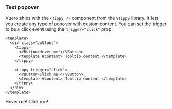 ### Text popover

Vuero ships with the `<Tippy />` component from the `VTippy` library. It lets
you create any type of popover with custom content. You can set the trigger
to be a click event using the `trigger="click"` prop.

<!--code-->

```vue
<template>
  <div class="buttons">
    <tippy>
      <VButton>Hover me!</VButton>
      <template #content> Tooltip content </template>
    </tippy>

    <tippy trigger="click">
      <VButton>Click me!</VButton>
      <template #content> Tooltip content </template>
    </tippy>
  </div>
</template>
```

<!--/code-->

<!--example-->

<div class="buttons">
  <tippy>
    <VButton class="mx-1">Hover me!</VButton>
    <template #content>
      <div class="v-popover-content is-text">
          <div class="popover-head">
              <h4 class="dark-inverted">Click Popover</h4>
          </div>
          <div class="popover-body">
              <p>Lorem ipsum dolor sit amet, consectetur adipiscing elit. Eam 
              tum adesse, cum dolor omnis absit</p>
          </div>
      </div>
    </template>
  </tippy>
  <tippy trigger="click">
    <VButton class="mx-1">Click me!</VButton>
    <template #content>
      <div class="v-popover-content is-text">
          <div class="popover-head">
              <h4 class="dark-inverted">Click Popover</h4>
          </div>
          <div class="popover-body">
              <p>Lorem ipsum dolor sit amet, consectetur adipiscing elit. 
              Eam tum adesse, cum dolor omnis absit</p>
          </div>
      </div>
    </template>
  </tippy>
</div>

<!--/example-->
